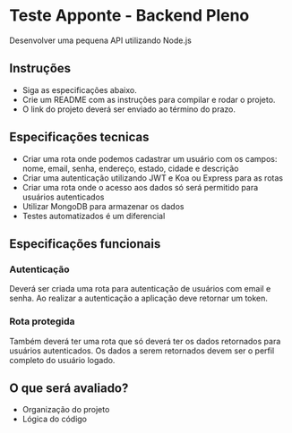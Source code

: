 # Teste Apponte - Backend Pleno
Desenvolver uma pequena API utilizando Node.js

## Instruções
- Siga as especificações abaixo.
- Crie um README com as instruções para compilar e rodar o projeto.
- O link do projeto deverá ser enviado ao término do prazo.

## Especificações tecnicas
- Criar uma rota onde podemos cadastrar um usuário com os campos: nome, email, senha, endereço, estado, cidade e descrição
- Criar uma autenticação utilizando JWT e Koa ou Express para as rotas
- Criar uma rota onde o acesso aos dados só será permitido para usuários autenticados
- Utilizar MongoDB para armazenar os dados
- Testes automatizados é um diferencial

## Especificações funcionais
### Autenticação
Deverá ser criada uma rota para autenticação de usuários com email e senha.
Ao realizar a autenticação a aplicação deve retornar um token.

### Rota protegida
Também deverá ter uma rota que só deverá ter os dados retornados para usuários autenticados.
Os dados a serem retornados devem ser o perfil completo do usuário logado.

## O que será avaliado?
- Organização do projeto
- Lógica do código
